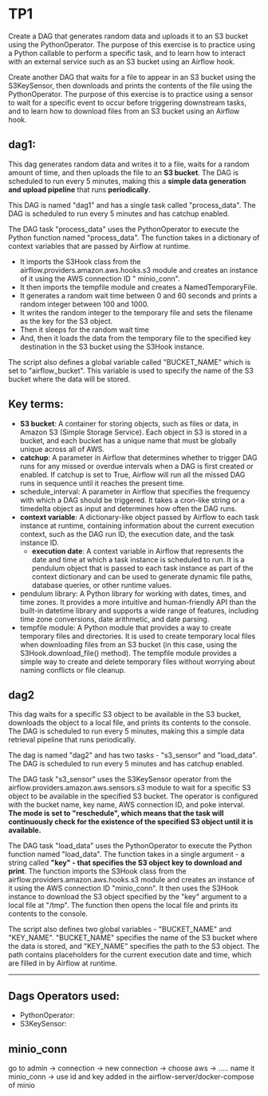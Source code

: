 # TP1

Create a DAG that generates random data and uploads it to an S3 bucket using the PythonOperator. The purpose of this
exercise is to practice using a Python callable to perform a specific task, and to learn how to interact with an
external service such as an S3 bucket using an Airflow hook.

Create another DAG that waits for a file to appear in an S3 bucket using the S3KeySensor, then downloads and prints the
contents of the file using the PythonOperator. The purpose of this exercise is to practice using a sensor to wait for a
specific event to occur before triggering downstream tasks, and to learn how to download files from an S3 bucket using
an Airflow hook.

## dag1:

This dag generates random data and writes it to a file, waits for a random amount of time, and then uploads
the file to an **S3 bucket**. The DAG is scheduled to run every 5 minutes, making this a **simple data generation and
upload
pipeline** that runs **periodically**.

This DAG is named "dag1" and has a single task called "process_data". The DAG is scheduled to run every 5 minutes and
has catchup enabled.

The DAG task "process_data" uses the PythonOperator to execute the Python function named "process_data". The function
takes in a dictionary of context variables that are passed by Airflow at runtime.

- It imports the S3Hook class from the airflow.providers.amazon.aws.hooks.s3 module and creates an instance of it using
  the AWS connection ID "
  minio_conn".
- It then imports the tempfile module and creates a NamedTemporaryFile.
- It generates a random wait time between 0 and 60 seconds and prints a random integer between 100 and 1000.
- It writes the random integer to the temporary file and sets the filename as the key for the S3 object.
- Then it sleeps for the random wait time
- And, then it loads the data from the temporary file to the specified key destination in the S3 bucket using the S3Hook
  instance.

The script also defines a global variable called "BUCKET_NAME" which is set to "airflow_bucket". This variable is used
to specify the name of the S3 bucket where the data will be stored.

## Key terms:

- **S3 bucket**: A container for storing objects, such as files or data, in Amazon S3 (Simple Storage Service). Each
  object in S3 is stored in a bucket, and each bucket has a unique name that must be globally unique across all of AWS.
- **catchup**:  A parameter in Airflow that determines whether to trigger DAG runs for any missed or overdue intervals
  when a DAG is first created or enabled. If catchup is set to True, Airflow will run all the missed DAG runs in
  sequence until it reaches the present time.
- schedule_interval:  A parameter in Airflow that specifies the frequency with which a DAG should be triggered. It takes
  a cron-like string or a timedelta object as input and determines how often the DAG runs.
- **context variable**: A dictionary-like object passed by Airflow to each task instance at runtime, containing
  information about the current execution context, such as the DAG run ID, the execution date, and the task instance ID.
    - **execution date**: A context variable in Airflow that represents the date and time at which a task instance is
      scheduled to run. It is a pendulum object that is passed to each task instance as part of the context dictionary
      and can be used to generate dynamic file paths, database queries, or other runtime values.
- pendulum library: A Python library for working with dates, times, and time zones. It provides a more intuitive and
  human-friendly API than the built-in datetime library and supports a wide range of features, including time zone
  conversions, date arithmetic, and date parsing.
- tempfile module: A Python module that provides a way to create temporary files and directories. It is used to create
  temporary local files when downloading files from an S3 bucket (in this case, using the S3Hook.download_file()
  method). The tempfile module provides a simple way to create and delete temporary files without worrying about naming
  conflicts or file cleanup.

## dag2

This dag waits for a specific S3 object to be available in the S3 bucket, downloads the object to a local
file, and prints its contents to the console. The DAG is scheduled to run every 5 minutes, making this a simple data
retrieval pipeline that runs periodically.

The dag is named "dag2" and has two tasks - "s3_sensor" and "load_data". The DAG is scheduled to run every 5 minutes and
has catchup enabled.

The DAG task "s3_sensor" uses the S3KeySensor operator from the airflow.providers.amazon.aws.sensors.s3 module to wait
for a specific S3 object to be available in the specified S3 bucket. The operator is configured with the bucket name,
key name, AWS connection ID, and poke interval. **The mode is set to "reschedule", which means that the task will
continuously check for the existence of the specified S3 object until it is available.**

The DAG task "load_data" uses the PythonOperator to execute the Python function named "load_data". The function takes in
a single argument - a string called **"key" - that specifies the S3 object key to download and print**. The function
imports
the S3Hook class from the airflow.providers.amazon.aws.hooks.s3 module and creates an instance of it using the AWS
connection ID "minio_conn". It then uses the S3Hook instance to download the S3 object specified by the "key" argument
to a local file at "/tmp". The function then opens the local file and prints its contents to the console.

The script also defines two global variables - "BUCKET_NAME" and "KEY_NAME". "BUCKET_NAME" specifies the name of the S3
bucket where the data is stored, and "KEY_NAME" specifies the path to the S3 object. The path contains placeholders for
the current execution date and time, which are filled in by Airflow at runtime.

----
## Dags Operators used: 

- PythonOperator:
- S3KeySensor: 

## minio_conn


go to admin -> connection -> new connection -> choose aws -> .....
name it minio_conn -> use id and key added in the airflow-server/docker-compose of minio
